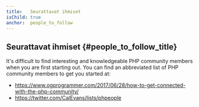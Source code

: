 ```yaml
---
title:   Seurattavat ihmiset
isChild: true
anchor:  people_to_follow
---
```


## Seurattavat ihmiset {#people_to_follow_title}

It's difficult to find interesting and knowledgeable PHP
community members when you are first starting out. You can
find an abbreviated list of PHP community members to get you started at:

* <https://www.ogprogrammer.com/2017/06/28/how-to-get-connected-with-the-php-community/>
* <https://twitter.com/CalEvans/lists/phpeople>
